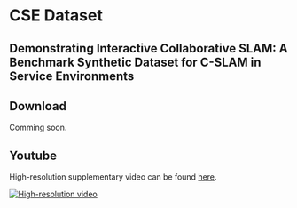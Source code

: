 # CSE Dataset 
## Demonstrating Interactive Collaborative SLAM: A Benchmark Synthetic Dataset for C-SLAM in Service Environments

## Download 
Comming soon.

## Youtube 
High-resolution supplementary video can be found [here](https://youtu.be/EKeVWzePS5M).

[![High-resolution video](https://img.youtube.com/vi/EKeVWzePS5M/0.jpg)](https://youtu.be/EKeVWzePS5M)

